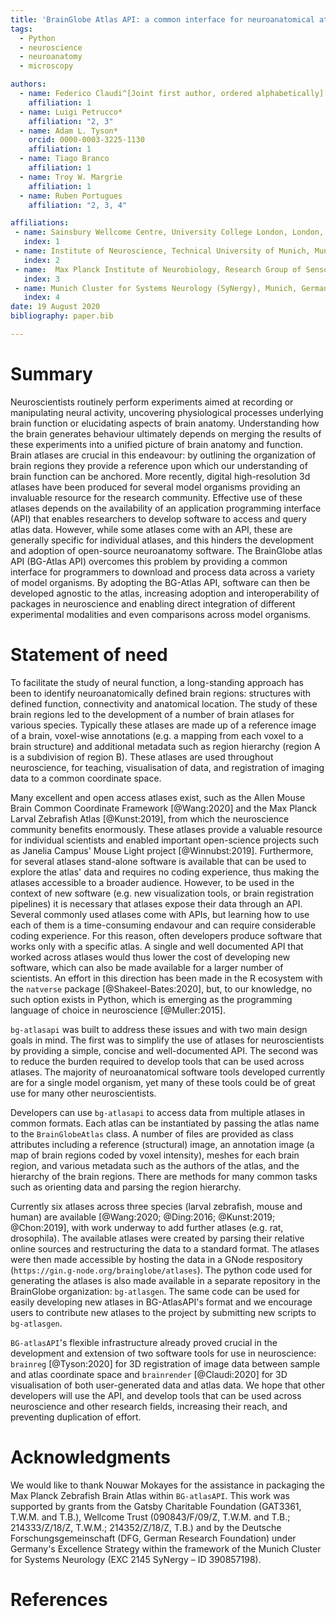 ```yaml
---
title: 'BrainGlobe Atlas API: a common interface for neuroanatomical atlases'
tags:
  - Python
  - neuroscience
  - neuroanatomy
  - microscopy

authors:
  - name: Federico Claudi^[Joint first author, ordered alphabetically]
    affiliation: 1
  - name: Luigi Petrucco*
    affiliation: "2, 3"
  - name: Adam L. Tyson*
    orcid: 0000-0003-3225-1130
    affiliation: 1
  - name: Tiago Branco
    affiliation: 1
  - name: Troy W. Margrie
    affiliation: 1
  - name: Ruben Portugues
    affiliation: "2, 3, 4"

affiliations:
 - name: Sainsbury Wellcome Centre, University College London, London, U.K.
   index: 1
 - name: Institute of Neuroscience, Technical University of Munich, Munich, Germany
   index: 2
 - name:  Max Planck Institute of Neurobiology, Research Group of Sensorimotor Control, Martinsried, Germany
   index: 3
 - name: Munich Cluster for Systems Neurology (SyNergy), Munich, Germany
   index: 4
date: 19 August 2020
bibliography: paper.bib

---
```


# Summary
Neuroscientists routinely perform experiments aimed at recording or manipulating neural activity, uncovering physiological processes underlying brain function or elucidating aspects of brain anatomy. Understanding how the brain generates behaviour ultimately depends on merging the results of these experiments into a unified picture of brain anatomy and function. Brain atlases are crucial in this endeavour: by outlining the organization of brain regions they provide a reference upon which our understanding of brain function can be anchored. More recently, digital high-resolution 3d atlases have been produced for several model organisms providing an invaluable resource for the research community. 
Effective use of these atlases depends on the availability of an application programming interface (API) that enables researchers to develop software to access and query atlas data. However, while some atlases come with an API, these are generally specific for individual atlases, and this hinders the development and adoption of open-source neuroanatomy software. 
The BrainGlobe atlas API (BG-Atlas API) overcomes this problem by providing a common interface for programmers to download and process data  across a variety of model organisms. By adopting the BG-Atlas API, software can then be developed agnostic to the atlas, increasing adoption and interoperability of packages in neuroscience and enabling direct integration of different experimental modalities and even comparisons across model organisms. 

# Statement of need 
To facilitate the study of neural function, a long-standing approach has been to identify neuroanatomically defined brain regions: structures with defined function, connectivity and anatomical location. The study of these brain regions led to the development of a number of brain atlases for various species. Typically these atlases are made up of a reference image of a brain, voxel-wise annotations (e.g. a mapping from each voxel to a brain structure) and additional metadata such as region hierarchy (region A is a subdivision of region B). These atlases are used throughout neuroscience, for teaching, visualisation of data, and registration of imaging data to a common coordinate space.

Many excellent and open access atlases exist, such as the Allen Mouse Brain Common Coordinate Framework [@Wang:2020] and the Max Planck Larval Zebrafish Atlas [@Kunst:2019], from which the neuroscience community benefits enormously. These atlases provide a valuable resource for individual scientists and enabled important open-science projects such as Janelia Campus' Mouse Light project [@Winnubst:2019].  Furthermore, for several atlases stand-alone software is available that can be used to explore the atlas' data and requires no coding experience, thus making the atlases accessible to a broader audience. 
However, to be used in the context of new software (e.g. new visualization tools, or brain registration pipelines)  it is necessary that atlases expose their data through an API. 
Several commonly used atlases come with APIs, but learning how to use each of them is a time-consuming endavour and can require considerable coding experience. For this reason, often developers produce software that works only with a specific atlas. 
A single and well documented API that worked across atlases would thus lower the cost of developing new software, which can also be made available for a larger number of scientists. An effort in this direction has been made in the R ecosystem  with the `natverse` package [@Shakeel-Bates:2020], but, to our knowledge, no such option exists in Python, which is emerging as the programming language of choice in neuroscience [@Muller:2015].

`bg-atlasapi` was built to address these issues and with two main design goals in mind. The first was to simplify the use of atlases for neuroscientists by providing a simple, concise and well-documented API. The second was to reduce the burden required to develop tools that can be used across atlases. The majority of neuroanatomical software tools developed currently are for a single model organism, yet many of these tools could be of great use for many other neuroscientists. 

Developers can use `bg-atlasapi` to access data from multiple atlases in common formats. Each atlas can be instantiated by passing the atlas name to the `BrainGlobeAtlas` class. A number of files are provided as class attributes including a reference (structural) image, an annotation image (a map of brain regions coded by voxel intensity), meshes for each brain region, and various metadata such as the authors of the atlas, and the hierarchy of the brain regions. There are methods for many common tasks such as orienting data and parsing the region hierarchy.

Currently six atlases across three species (larval zebrafish, mouse and human) are available [@Wang:2020; @Ding:2016; @Kunst:2019; @Chon:2019], with work underway to add further atlases (e.g. rat, drosophila). The available atlases were created by parsing their relative online sources and restructuring the data to a standard format. The atlases were then made accessible by hosting the data in a GNode respository (`https://gin.g-node.org/brainglobe/atlases`). The python code used for generating the atlases is also made available in a separate repository in the BrainGlobe organization: `bg-atlasgen`. The same code can be used for easily developing new atlases in BG-AtlasAPI's format and we encourage users to contribute new atlases to the project by submitting new scripts to `bg-atlasgen`.

`BG-atlasAPI`'s flexible infrastructure already proved crucial in the development and extension of two software tools for use in neuroscience: `brainreg` [@Tyson:2020] for 3D registration of image data between sample and atlas coordinate space and `brainrender` [@Claudi:2020] for 3D visualisation of both user-generated data and atlas data.
We hope that other developers will use the API, and develop tools that can be used across neuroscience and other research fields, increasing their reach, and preventing duplication of effort.

# Acknowledgments
We would like to thank Nouwar Mokayes for the assistance in packaging the Max Planck Zebrafish Brain Atlas within `BG-atlasAPI`. This work was supported by grants from the Gatsby Charitable Foundation (GAT3361, T.W.M. and T.B.), Wellcome Trust (090843/F/09/Z, T.W.M. and T.B.; 214333/Z/18/Z, T.W.M.; 214352/Z/18/Z, T.B.) and by the Deutsche Forschungsgemeinschaft (DFG, German Research Foundation) under Germany's Excellence Strategy within the framework of the Munich Cluster for Systems Neurology (EXC 2145 SyNergy – ID 390857198).

# References
